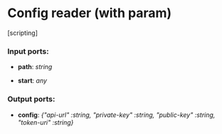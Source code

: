 # Config reader (with param)

[scripting]

### Input ports:

* __path__: _string_



* __start__: _any_



### Output ports:

* __config__: _{"api-url" :string, "private-key" :string, "public-key" :string, "token-uri" :string}_




